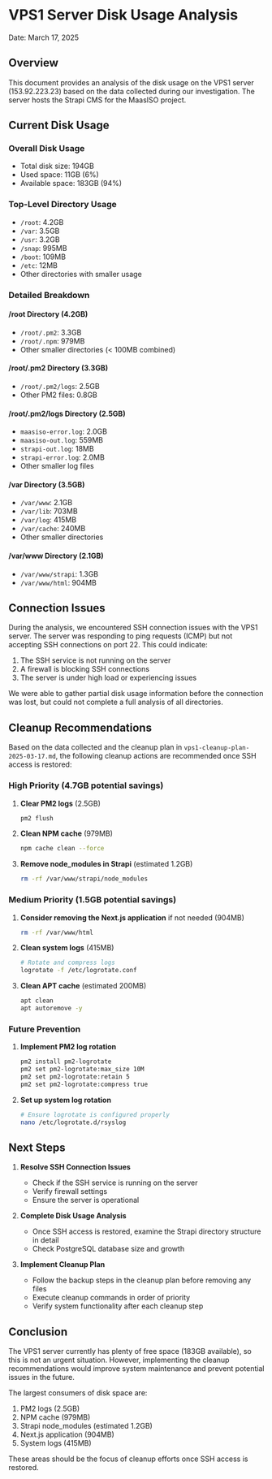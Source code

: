 # VPS1 Server Disk Usage Analysis
Date: March 17, 2025

## Overview

This document provides an analysis of the disk usage on the VPS1 server (153.92.223.23) based on the data collected during our investigation. The server hosts the Strapi CMS for the MaasISO project.

## Current Disk Usage

### Overall Disk Usage
- Total disk size: 194GB
- Used space: 11GB (6%)
- Available space: 183GB (94%)

### Top-Level Directory Usage
- `/root`: 4.2GB
- `/var`: 3.5GB
- `/usr`: 3.2GB
- `/snap`: 995MB
- `/boot`: 109MB
- `/etc`: 12MB
- Other directories with smaller usage

### Detailed Breakdown

#### /root Directory (4.2GB)
- `/root/.pm2`: 3.3GB
- `/root/.npm`: 979MB
- Other smaller directories (< 100MB combined)

#### /root/.pm2 Directory (3.3GB)
- `/root/.pm2/logs`: 2.5GB
- Other PM2 files: 0.8GB

#### /root/.pm2/logs Directory (2.5GB)
- `maasiso-error.log`: 2.0GB
- `maasiso-out.log`: 559MB
- `strapi-out.log`: 18MB
- `strapi-error.log`: 2.0MB
- Other smaller log files

#### /var Directory (3.5GB)
- `/var/www`: 2.1GB
- `/var/lib`: 703MB
- `/var/log`: 415MB
- `/var/cache`: 240MB
- Other smaller directories

#### /var/www Directory (2.1GB)
- `/var/www/strapi`: 1.3GB
- `/var/www/html`: 904MB

## Connection Issues

During the analysis, we encountered SSH connection issues with the VPS1 server. The server was responding to ping requests (ICMP) but not accepting SSH connections on port 22. This could indicate:

1. The SSH service is not running on the server
2. A firewall is blocking SSH connections
3. The server is under high load or experiencing issues

We were able to gather partial disk usage information before the connection was lost, but could not complete a full analysis of all directories.

## Cleanup Recommendations

Based on the data collected and the cleanup plan in `vps1-cleanup-plan-2025-03-17.md`, the following cleanup actions are recommended once SSH access is restored:

### High Priority (4.7GB potential savings)
1. **Clear PM2 logs** (2.5GB)
   ```bash
   pm2 flush
   ```

2. **Clean NPM cache** (979MB)
   ```bash
   npm cache clean --force
   ```

3. **Remove node_modules in Strapi** (estimated 1.2GB)
   ```bash
   rm -rf /var/www/strapi/node_modules
   ```

### Medium Priority (1.5GB potential savings)
1. **Consider removing the Next.js application** if not needed (904MB)
   ```bash
   rm -rf /var/www/html
   ```

2. **Clean system logs** (415MB)
   ```bash
   # Rotate and compress logs
   logrotate -f /etc/logrotate.conf
   ```

3. **Clean APT cache** (estimated 200MB)
   ```bash
   apt clean
   apt autoremove -y
   ```

### Future Prevention
1. **Implement PM2 log rotation**
   ```bash
   pm2 install pm2-logrotate
   pm2 set pm2-logrotate:max_size 10M
   pm2 set pm2-logrotate:retain 5
   pm2 set pm2-logrotate:compress true
   ```

2. **Set up system log rotation**
   ```bash
   # Ensure logrotate is configured properly
   nano /etc/logrotate.d/rsyslog
   ```

## Next Steps

1. **Resolve SSH Connection Issues**
   - Check if the SSH service is running on the server
   - Verify firewall settings
   - Ensure the server is operational

2. **Complete Disk Usage Analysis**
   - Once SSH access is restored, examine the Strapi directory structure in detail
   - Check PostgreSQL database size and growth

3. **Implement Cleanup Plan**
   - Follow the backup steps in the cleanup plan before removing any files
   - Execute cleanup commands in order of priority
   - Verify system functionality after each cleanup step

## Conclusion

The VPS1 server currently has plenty of free space (183GB available), so this is not an urgent situation. However, implementing the cleanup recommendations would improve system maintenance and prevent potential issues in the future.

The largest consumers of disk space are:
1. PM2 logs (2.5GB)
2. NPM cache (979MB)
3. Strapi node_modules (estimated 1.2GB)
4. Next.js application (904MB)
5. System logs (415MB)

These areas should be the focus of cleanup efforts once SSH access is restored.